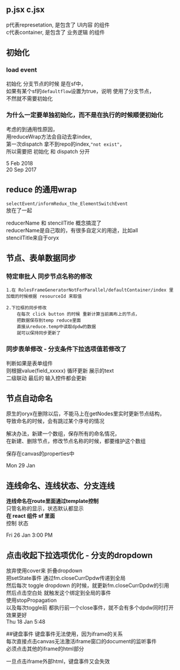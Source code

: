 ## p.jsx c.jsx
p代表represetation, 是包含了 UI内容 的组件  
c代表container, 是包含了 业务逻辑 的组件

## 初始化
### load event
初始化 分支节点的时候 是在sf中，  
如果有某个sf的`defaultflow`设置为true，说明 使用了分支节点，  
不然就不需要初始化

### 为什么一定要单独初始化，而不是在执行的时候顺便初始化
考虑的到通用性原因，  
用reduceWrap方法会自动去拿index,   
第一次dispatch 拿不到repo的index,`"not exist"`，  
所以需要把 初始化 和 dispatch 分开  

5 Feb 2018  
20 Sep 2017


## reduce 的通用wrap
`selectEvent/informRedux_the_ElementSwitchEvent`  
放在了一起

reducerName 和 stencilTitle 概念搞混了  
reducerName是自己取的，有很多自定义的用途，比如all  
stencilTitle来自于oryx



## 节点、表单数据同步
### 特定审批人 同步节点名称的修改
	1.在 RolesFrameGeneratorNotForParallel/defaultContainer/index 里
	加载的时候根据 resourceId 来取值
	
	2.下拉框的同步修改
		在每次 click button 的时候 重新计算当前画布上的节点，
		把数据保存到temp reduce里面
		直接从reduce.temp中读取dpdw的数据
		就可以保持同步更新了
	
### 同步表单修改 - 分支条件下拉选项值若修改了
判断如果是表单组件  
则根据value(field_xxxxx) 循环更新 展示的text  
二级联动 最后的 输入控件都会更新


## 节点自动命名 
原生的oryx在删除以后，不能马上在getNodes里实时更新节点结构，  
导致命名的时候，会有跳过某个序号的情况

解决办法，新建一个数组，保存所有的命名情况，  
在新建、删除节点，修改节点名称的时候，都要维护这个数组

保存在canvas的properties中

Mon 29 Jan 



## 连线命名、连线状态、分支连线
**连线命名在route里面通过template控制**    
只管名称的显示，状态默认都显示  
**在 react 组件 sf 里面**    控制 状态
Fri 26 Jan 3:00 PM
    



## 点击收起下拉选项优化 - 分支的dropdown
放弃使用cover来 折叠dropdown  
把setState事件 通过fm.closeCurrDpdw传递到全局  
然后每次 toggle dropdown 的时候，就更新fm.closeCurrDpdw的引用  
然后点击空白处 就触发这个绑定到全局的事件  
使用stopPropagation  
以及每次toggle前 都执行前一个close事件，就不会有多个dpdw同时打开  
效果更好  
Thu 18 Jan 5:48




##键盘事件
键盘事件无法使用，因为iframe的关系  
每次直接点击canvas无法激活iframe窗口的document的监听事件  
必须点击其他的iframe的html部分  

一旦点击iframe外部html，键盘事件又会失效
